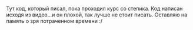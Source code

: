 Тут код, который писал, пока проходил курс со степика. Код написан исходя из видео...и он плохой, так лучше не стоит писать. Оставляю на память о зря потраченном времени :/ 
